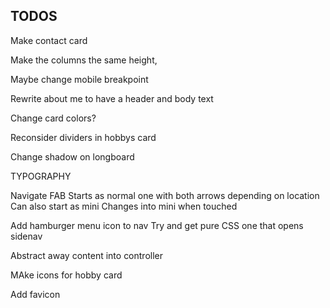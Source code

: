 TODOS
-----------
Make contact card

Make the columns the same height,

Maybe change mobile breakpoint

Rewrite about me to have a header and body text

Change card colors?

Reconsider dividers in hobbys card

Change shadow on longboard

TYPOGRAPHY

Navigate FAB
Starts as normal one with both arrows depending on location
Can also start as mini
Changes into mini when touched

Add hamburger menu icon to nav
Try and get pure CSS one that opens sidenav

Abstract away content into controller

MAke icons for hobby card

Add favicon

